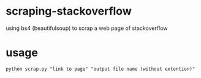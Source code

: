 # scraping-stackoverflow
using bs4 (beautifulsoup) to scrap a web page of stackoverflow

# usage
```python scrap.py "link to page" "output file name (without extention)"```
